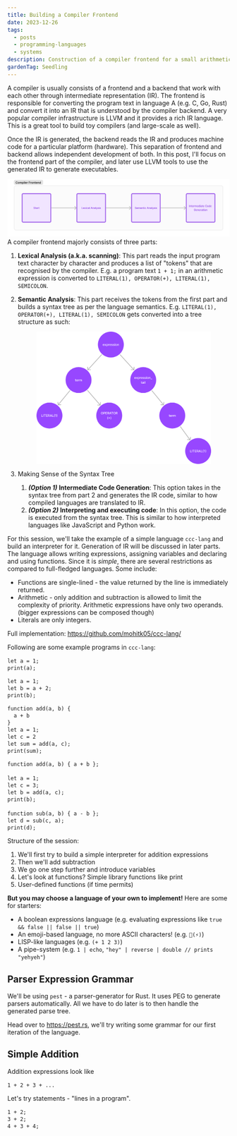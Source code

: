 ```yaml
---
title: Building a Compiler Frontend
date: 2023-12-26
tags:
  - posts
  - programming-languages
  - systems
description: Construction of a compiler frontend for a small arithmetic expressions language
gardenTag: Seedling
---
```

A compiler is usually consists of a frontend and a backend that work with each other through intermediate representation (IR). The frontend is responsible for converting the program text in language A (e.g. C, Go, Rust) and convert it into an IR that is understood by the compiler backend. A very popular compiler infrastructure is LLVM and it provides a rich IR language. This is a great tool to build toy compilers (and large-scale as well).

Once the IR is generated, the backend reads the IR and produces machine code for a particular platform (hardware). This separation of frontend and backend allows independent development of both. In this post, I'll focus on the frontend part of the compiler, and later use LLVM tools to use the generated IR to generate executables.

![](/img/posts/compiler-frontend.png)
A compiler frontend majorly consists of three parts:
1. **Lexical Analysis (a.k.a. scanning)**: This part reads the input program text character by character and produces a list of "tokens" that are recognised by the compiler. E.g. a program text `1 + 1;` in an arithmetic expression is converted to `LITERAL(1), OPERATOR(+), LITERAL(1), SEMICOLON`.
2. **Semantic Analysis**: This part receives the tokens from the first part and builds a syntax tree as per the language semantics. E.g. `LITERAL(1), OPERATOR(+), LITERAL(1), SEMICOLON` gets converted into a tree structure as such:
   
   <img src="/img/posts/ast.png" height="300" style="display:block;margin:auto;" >
   
   
3. Making Sense of the Syntax Tree
	1. **_(Option 1)_ Intermediate Code Generation**: This option takes in the syntax tree from part 2 and generates the IR code, similar to how compiled languages are translated to IR.
	2. **_(Option 2)_ Interpreting and executing code**: In this option, the code is executed from the syntax tree. This is similar to how interpreted languages like JavaScript and Python work.

For this session, we'll take the example of a simple language `ccc-lang` and build an interpreter for it. Generation of IR will be discussed in later parts. The language allows writing expressions, assigning variables and declaring and using functions. Since it is _simple_, there are several restrictions as compared to full-fledged languages. Some include:
* Functions are single-lined - the value returned by the line is immediately returned.
* Arithmetic - only addition and subtraction is allowed to limit the complexity of priority. Arithmetic expressions have only two operands. (bigger expressions can be composed though)
* Literals are only integers.

Full implementation: https://github.com/mohitk05/ccc-lang/

Following are some example programs in `ccc-lang`:

```
let a = 1;
print(a);
```

```
let a = 1;
let b = a + 2;
print(b);
```

```
function add(a, b) {
  a + b
}
let a = 1;
let c = 2
let sum = add(a, c);
print(sum);
```

```
function add(a, b) { a + b };

let a = 1;
let c = 3;
let b = add(a, c);
print(b);

function sub(a, b) { a - b };
let d = sub(c, a);
print(d);
```

Structure of the session:

1. We'll first try to build a simple interpreter for addition expressions
2. Then we'll add subtraction
3. We go one step further and introduce variables
4. Let's look at functions? Simple library functions like print
5. User-defined functions (if time permits)

**But you may choose a language of your own to implement!** Here are some for starters:
* A boolean expressions language (e.g. evaluating expressions like `true && false || false || true`)
* An emoji-based language, no more ASCII characters! (e.g. `💃(⚡️)`)
* LISP-like languages (e.g. `(+ 1 2 3)`)
* A pipe-system (e.g. `1 | echo`, `"hey" | reverse | double // prints "yehyeh"`)
## Parser Expression Grammar
We'll be using `pest` - a parser-generator for Rust. It uses PEG to generate parsers automatically. All we have to do later is to then handle the generated parse tree.

Head over to https://pest.rs, we'll try writing some grammar for our first iteration of the language.

## Simple Addition
Addition expressions look like

```
1 + 2 + 3 + ...
```

Let's try statements - "lines in a program".

```
1 + 2;
3 + 2;
4 + 3 + 4;
```